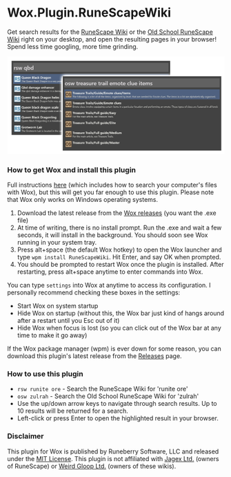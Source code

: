 # Wox.Plugin.RuneScapeWiki

Get search results for the [RuneScape Wiki](https://runescape.wiki) or the [Old School RuneScape Wiki](https://oldschool.runescape.wiki) right on your desktop, and open the resulting pages in your browser! Spend less time googling, more time grinding.

![RuneScapeWiki plugin preview](preview.png)

### How to get Wox and install this plugin

Full instructions [here](https://github.com/Wox-launcher/Wox/wiki/Getting-started.-Installation) (which includes how to search your computer's files with Wox), but this will get you far enough to use this plugin. Please note that Wox only works on Windows operating systems.

1. Download the latest release from the [Wox releases](https://github.com/Wox-launcher/Wox/releases) (you want the .exe file)
2. At time of writing, there is no install prompt. Run the .exe and wait a few seconds, it will install in the background. You should soon see Wox running in your system tray.
3. Press alt+space (the default Wox hotkey) to open the Wox launcher and type `wpm install RuneScapeWiki`. Hit Enter, and say OK when prompted.
4. You should be prompted to restart Wox once the plugin is installed. After restarting, press alt+space anytime to enter commands into Wox.

You can type `settings` into Wox at anytime to access its configuration. I personally recommend checking these boxes in the settings:

* Start Wox on system startup
* Hide Wox on startup (without this, the Wox bar just kind of hangs around after a restart until you Esc out of it)
* Hide Wox when focus is lost (so you can click out of the Wox bar at any time to make it go away)

If the Wox package manager (wpm) is ever down for some reason, you can download this plugin's latest release from the [Releases](https://github.com/dolphinspired/Wox.Plugin.RuneScapeWiki/releases) page.

### How to use this plugin

* `rsw runite ore` - Search the RuneScape Wiki for 'runite ore'
* `osw zulrah` - Search the Old School RuneScape Wiki for 'zulrah'
* Use the up/down arrow keys to navigate through search results. Up to 10 results will be returned for a search.
* Left-click or press Enter to open the highlighted result in your browser.

### Disclaimer

This plugin for Wox is published by Runeberry Software, LLC and released under the [MIT License](https://github.com/dolphinspired/Wox.Plugin.RuneScapeWiki/blob/master/LICENSE). This plugin is not affiliated with [Jagex Ltd.](https://www.jagex.com/) (owners of RuneScape) or [Weird Gloop Ltd.](https://weirdgloop.org/) (owners of these wikis).
